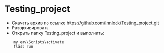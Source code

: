 # Testing_project
- Скачать архив по ссылке https://github.com/Innlock/Testing_project.git
- Разорхивировать.
- Открыть папку Testing_project и выполнить:
```
    my_env\Scripts\activate
    flask run
```

